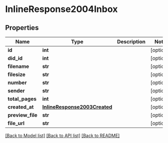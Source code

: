 # InlineResponse2004Inbox

## Properties
Name | Type | Description | Notes
------------ | ------------- | ------------- | -------------
**id** | **int** |  | [optional] 
**did_id** | **int** |  | [optional] 
**filename** | **str** |  | [optional] 
**filesize** | **str** |  | [optional] 
**number** | **str** |  | [optional] 
**sender** | **str** |  | [optional] 
**total_pages** | **int** |  | [optional] 
**created_at** | [**InlineResponse2003Created**](InlineResponse2003Created.md) |  | [optional] 
**preview_file** | **str** |  | [optional] 
**file_url** | **str** |  | [optional] 

[[Back to Model list]](../README.md#documentation-for-models) [[Back to API list]](../README.md#documentation-for-api-endpoints) [[Back to README]](../README.md)


